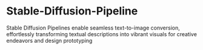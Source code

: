 # Stable-Diffusion-Pipeline
Stable Diffusion Pipelines enable seamless text-to-image conversion, effortlessly transforming textual descriptions into vibrant visuals for creative endeavors and design prototyping
